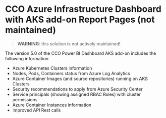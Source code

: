 # CCO Azure Infrastructure Dashboard with AKS add-on Report Pages (not maintained)

> **WARNING**: this solution is not actively maintained!

The version 5.0 of the CCO Power BI Dashboard AKS add-on includes the following information:

- Azure Kubernetes Clusters information
- Nodes, Pods, Containers status from Azure Log Analytics
- Azure Container Images (and source repositories) running on AKS Clusters 
- Security recommendations to apply from Azure Security Center 
- Service principals (showing assigned RBAC Roles) with cluster permissions 
- Azure Container Instances information 
- Improved API Rest calls 